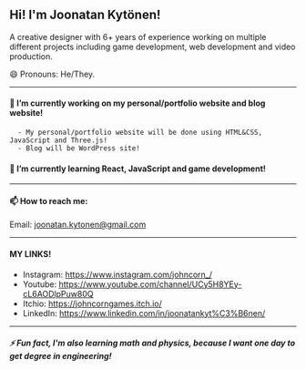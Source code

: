 ## Hi! I'm Joonatan Kytönen!

A creative designer with 6+ years of experience working on multiple different projects including game development, web development and video production.

😄 Pronouns: He/They.

-------

#### 🔭 I’m currently working on my personal/portfolio website and blog website!

      - My personal/portfolio website will be done using HTML&CSS, JavaScript and Three.js!
      - Blog will be WordPress site!

#### 🌱 I’m currently learning React, JavaScript and game development!


------

#### 📫 How to reach me:

Email: joonatan.kytonen@gmail.com

-----
#### MY LINKS!

- Instagram: https://www.instagram.com/johncorn_/
- Youtube: https://www.youtube.com/channel/UCy5H8YEy-cL6AODlpPuw80Q
- Itchio: https://johncorngames.itch.io/
- LinkedIn: https://www.linkedin.com/in/joonatankyt%C3%B6nen/

-----

##### ⚡ Fun fact, I'm also learning math and physics, because I want one day to get degree in engineering!


<!--
**John-Corn/John-Corn** is a ✨ _special_ ✨ repository because its `README.md` (this file) appears on your GitHub profile.

Here are some ideas to get you started:

- 🔭 I’m currently working on ...
- 🌱 I’m currently learning ...
- 👯 I’m looking to collaborate on ...
- 🤔 I’m looking for help with ...
- 💬 Ask me about ...
- 📫 How to reach me: ...
- 😄 Pronouns: ...
- ⚡ Fun fact: ...
-->
